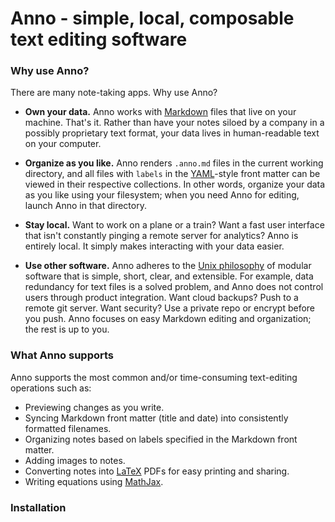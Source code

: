 # Anno - simple, local, composable text editing software

### Why use Anno?

There are many note-taking apps. Why use Anno?

- **Own your data.** Anno works with [Markdown](https://daringfireball.net/projects/markdown/) files that live on your machine. That's it. Rather than have your notes siloed by a company in a possibly proprietary text format, your data lives in human-readable text on your computer.

- **Organize as you like.** Anno renders `.anno.md` files in the current working directory, and all files with `labels` in the [YAML](https://yaml.org/)-style front matter can be viewed in their respective collections. In other words, organize your data as you like using your filesystem; when you need Anno for editing, launch Anno in that directory.

- **Stay local.** Want to work on a plane or a train? Want a fast user interface that isn't constantly pinging a remote server for analytics? Anno is entirely local. It simply makes interacting with your data easier.

- **Use other software.** Anno adheres to the [Unix philosophy](https://en.wikipedia.org/wiki/Unix_philosophy) of modular software that is simple, short, clear, and extensible. For example, data redundancy for text files is a solved problem, and Anno does not control users through product integration. Want cloud backups? Push to a remote git server. Want security? Use a private repo or encrypt before you push. Anno focuses on easy Markdown editing and organization; the rest is up to you.

### What Anno supports

Anno supports the most common and/or time-consuming text-editing operations such as:

- Previewing changes as you write.
- Syncing Markdown front matter (title and date) into consistently formatted filenames.
- Organizing notes based on labels specified in the Markdown front matter.
- Adding images to notes.
- Converting notes into [LaTeX](https://www.latex-project.org/) PDFs for easy printing and sharing.
- Writing equations using [MathJax](https://www.mathjax.org/).

### Installation

